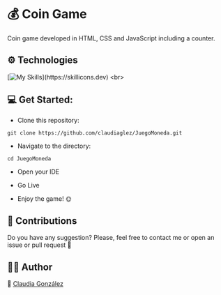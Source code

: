 # :moneybag: Coin Game <br>

Coin game developed in HTML, CSS and JavaScript including a counter.


## ⚙️ Technologies

[![My Skills](https://skillicons.dev/icons?i=html,css,js,)](https://skillicons.dev)
<br>


## :computer: Get Started:

* Clone this repository:
```
git clone https://github.com/claudiaglez/JuegoMoneda.git
```

* Navigate to the directory:
```
cd JuegoMoneda
```

* Open your IDE 

* Go Live

* Enjoy the game! :sun_with_face:

## :open_hands: Contributions

Do you have any suggestion? Please, feel free to contact me or open an issue or pull request :star_struck:

 ## 👩‍💻 Author

:orange_heart: [Claudia González](https://www.linkedin.com/in/claudiaglezgarcia/)
